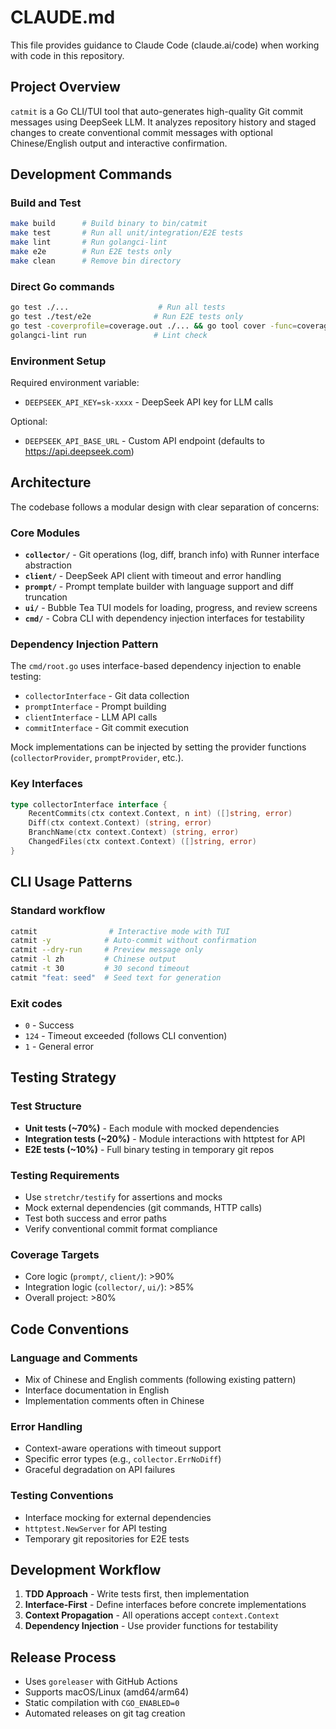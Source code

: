 # CLAUDE.md

This file provides guidance to Claude Code (claude.ai/code) when working with code in this repository.

## Project Overview

`catmit` is a Go CLI/TUI tool that auto-generates high-quality Git commit messages using DeepSeek LLM. It analyzes repository history and staged changes to create conventional commit messages with optional Chinese/English output and interactive confirmation.

## Development Commands

### Build and Test
```bash
make build      # Build binary to bin/catmit
make test       # Run all unit/integration/E2E tests
make lint       # Run golangci-lint
make e2e        # Run E2E tests only
make clean      # Remove bin directory
```

### Direct Go commands
```bash
go test ./...                    # Run all tests
go test ./test/e2e              # Run E2E tests only
go test -coverprofile=coverage.out ./... && go tool cover -func=coverage.out  # Test with coverage
golangci-lint run               # Lint check
```

### Environment Setup
Required environment variable:
- `DEEPSEEK_API_KEY=sk-xxxx` - DeepSeek API key for LLM calls

Optional:
- `DEEPSEEK_API_BASE_URL` - Custom API endpoint (defaults to https://api.deepseek.com)

## Architecture

The codebase follows a modular design with clear separation of concerns:

### Core Modules
- **`collector/`** - Git operations (log, diff, branch info) with Runner interface abstraction
- **`client/`** - DeepSeek API client with timeout and error handling  
- **`prompt/`** - Prompt template builder with language support and diff truncation
- **`ui/`** - Bubble Tea TUI models for loading, progress, and review screens
- **`cmd/`** - Cobra CLI with dependency injection interfaces for testability

### Dependency Injection Pattern
The `cmd/root.go` uses interface-based dependency injection to enable testing:
- `collectorInterface` - Git data collection
- `promptInterface` - Prompt building
- `clientInterface` - LLM API calls
- `commitInterface` - Git commit execution

Mock implementations can be injected by setting the provider functions (`collectorProvider`, `promptProvider`, etc.).

### Key Interfaces
```go
type collectorInterface interface {
    RecentCommits(ctx context.Context, n int) ([]string, error)
    Diff(ctx context.Context) (string, error)
    BranchName(ctx context.Context) (string, error)
    ChangedFiles(ctx context.Context) ([]string, error)
}
```

## CLI Usage Patterns

### Standard workflow
```bash
catmit                # Interactive mode with TUI
catmit -y            # Auto-commit without confirmation
catmit --dry-run     # Preview message only
catmit -l zh         # Chinese output
catmit -t 30         # 30 second timeout
catmit "feat: seed"  # Seed text for generation
```

### Exit codes
- `0` - Success
- `124` - Timeout exceeded (follows CLI convention)
- `1` - General error

## Testing Strategy

### Test Structure
- **Unit tests (~70%)** - Each module with mocked dependencies
- **Integration tests (~20%)** - Module interactions with httptest for API
- **E2E tests (~10%)** - Full binary testing in temporary git repos

### Testing Requirements
- Use `stretchr/testify` for assertions and mocks
- Mock external dependencies (git commands, HTTP calls)
- Test both success and error paths
- Verify conventional commit format compliance

### Coverage Targets
- Core logic (`prompt/`, `client/`): >90%
- Integration logic (`collector/`, `ui/`): >85%
- Overall project: >80%

## Code Conventions

### Language and Comments
- Mix of Chinese and English comments (following existing pattern)
- Interface documentation in English
- Implementation comments often in Chinese

### Error Handling
- Context-aware operations with timeout support
- Specific error types (e.g., `collector.ErrNoDiff`)
- Graceful degradation on API failures

### Testing Conventions
- Interface mocking for external dependencies
- `httptest.NewServer` for API testing
- Temporary git repositories for E2E tests

## Development Workflow

1. **TDD Approach** - Write tests first, then implementation
2. **Interface-First** - Define interfaces before concrete implementations
3. **Context Propagation** - All operations accept `context.Context`
4. **Dependency Injection** - Use provider functions for testability

## Release Process

- Uses `goreleaser` with GitHub Actions
- Supports macOS/Linux (amd64/arm64)
- Static compilation with `CGO_ENABLED=0`
- Automated releases on git tag creation